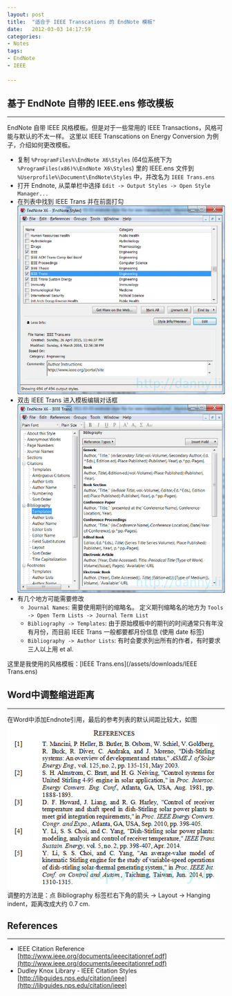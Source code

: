 ```yaml
---
layout: post
title:  "适合于 IEEE Transcations 的 EndNote 模板"
date:   2012-03-03 14:17:59
categories: 
- Notes 
tags:
- EndNote
- IEEE

---
```


## 基于 EndNote 自带的 IEEE.ens 修改模板 ##
---

EndNote 自带 IEEE 风格模板。但是对于一些常用的 IEEE Transactions，风格可能与默认的不太一样。 这里以 IEEE Transcations on Energy Conversion 为例子，介绍如何更改模板。

- 复制 `%ProgramFiles%\EndNote X6\Styles` (64位系统下为 `%ProgramFiles(x86)%\EndNote X6\Styles`) 里的 IEEE.ens 文件到 `%Userprofile%\Document\EndNote\Styles` 中，并改名为 `IEEE Trans.ens`
- 打开 Endnote, 从菜单栏中选择 `Edit -> Output Styles -> Open Style Manager...`
- 在列表中找到 IEEE Trans 并在前面打勾
![](/assets/images/screenshot-endnote-style-manager.png)
- 双击 IEEE Trans 进入模板编辑对话框
![](/assets/images/screenshot-template-editor.png)
- 有几个地方可能需要修改
	- `Journal Names`: 需要使用期刊的缩略名。 定义期刊缩略名的地方为 `Tools -> Open Term Lists -> Journal Term List`
	- `Bibliography -> Templates`: 由于原始模板中的期刊的时间通常只有年没有月份，而目前 IEEE Trans 一般都要都月份信息 (使用 date 标签)
	- `Bibliography -> Author Lists`: 有时会要求列出所有的作者，有时要求三人以上用 et al.

这里是我使用的风格模板：[IEEE Trans.ens](/assets/downloads/IEEE Trans.ens)

## Word中调整缩进距离 ##
---
在Word中添加Endnote引用，最后的参考列表的默认间距比较大，如图
![](/assets/images/referece-list-indent-width-word.png)
调整的方法是：点 Bibliography 标签栏右下角的箭头 -> Layout -> Hanging indent，距离改成大约 0.7 cm. 

## References ##
---
- IEEE Citation Reference [http://www.ieee.org/documents/ieeecitationref.pdf](http://www.ieee.org/documents/ieeecitationref.pdf)
- Dudley Knox Library - IEEE Citation Styles [http://libguides.nps.edu/citation/ieee](http://libguides.nps.edu/citation/ieee)